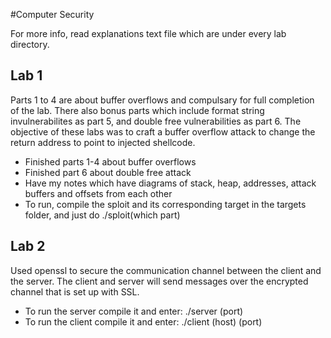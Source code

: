 #Computer Security

For more info, read explanations text file which are under every lab directory.

## Lab 1 
Parts 1 to 4 are about buffer overflows and compulsary for full completion of the lab. There also bonus parts which include format string invulnerabilites as part 5, and double free vulnerabilities as part 6.
The objective of these labs was to craft a buffer overflow attack to change the return address to point to injected shellcode.

- Finished parts 1-4 about buffer overflows
- Finished part 6 about double free attack
- Have my notes which have diagrams of stack, heap, addresses, attack buffers and offsets from each other
- To run, compile the sploit and its corresponding target in the targets folder, and just do ./sploit(which part)

## Lab 2
Used openssl to secure	the	communication	channel	between	the	client	and	the	server. The	client	and	server	will	send messages	over	the	encrypted	channel	that is	set	up	with	SSL.
- To run the server compile it and enter: ./server (port)
- To run the client compile it and enter: ./client (host) (port)
